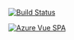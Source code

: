 [![Build Status](https://travis-ci.org/bstavroulakis/vue-spa.svg?branch=master)](https://travis-ci.org/bstavroulakis/vue-spa)


[![Azure Vue SPA](https://vue-spa.azurewebsites.net/category/mobile)](https://vue-spa.azurewebsites.net/category/mobile)
